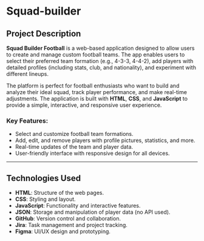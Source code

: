# Squad-builder

## Project Description

**Squad Builder Football** is a web-based application designed to allow users to create and manage custom football teams. The app enables users to select their preferred team formation (e.g., 4-3-3, 4-4-2), add players with detailed profiles (including stats, club, and nationality), and experiment with different lineups.

The platform is perfect for football enthusiasts who want to build and analyze their ideal squad, track player performance, and make real-time adjustments. The application is built with **HTML**, **CSS**, and **JavaScript** to provide a simple, interactive, and responsive user experience.

### Key Features:
- Select and customize football team formations.
- Add, edit, and remove players with profile pictures, statistics, and more.
- Real-time updates of the team and player data.
- User-friendly interface with responsive design for all devices.

---

## Technologies Used

- **HTML**: Structure of the web pages.
- **CSS**: Styling and layout.
- **JavaScript**: Functionality and interactive features.
- **JSON**: Storage and manipulation of player data (no API used).
- **GitHub**: Version control and collaboration.
- **Jira**: Task management and project tracking.
- **Figma**: UI/UX design and prototyping.


